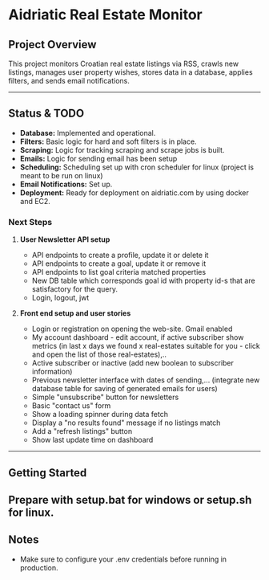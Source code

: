 # Aidriatic Real Estate Monitor

## Project Overview

This project monitors Croatian real estate listings via RSS, crawls new listings, manages user property wishes, stores data in a database, applies filters, and sends email notifications.

---

## Status & TODO

- **Database:** Implemented and operational.
- **Filters:** Basic logic for hard and soft filters is in place.
- **Scraping:** Logic for tracking scraping and scrape jobs is built.
- **Emails:** Logic for sending email has been setup
- **Scheduling:** Scheduling set up with cron scheduler for linux (project is meant to be run on linux)
- **Email Notifications:** Set up.
- **Deployment:** Ready for deployment on aidriatic.com by using docker and EC2.

### Next Steps

1. **User Newsletter API setup**
    - API endpoints to create a profile, update it or delete it
    - API endpoints to create a goal, update it or remove it
    - API endpoints to list goal criteria matched properties
    - New DB table which corresponds goal id with property id-s that are satisfactory for the query.
    - Login, logout, jwt

2. **Front end setup and user stories**
    - Login or registration on opening the web-site. Gmail enabled
    - My account dashboard - edit account, if active subscriber show metrics (in last x days we found x real-estates suitable for you - click and open the list of those real-estates),..
    - Active subscriber or inactive (add new boolean to subscriber information)
    - Previous newsletter interface with dates of sending,... (integrate new database table for saving of generated emails for users)
    - Simple "unsubscribe" button for newsletters
    - Basic "contact us" form
    - Show a loading spinner during data fetch
    - Display a "no results found" message if no listings match
    - Add a "refresh listings" button
    - Show last update time on dashboard

---

## Getting Started

Prepare with setup.bat for windows or setup.sh for linux.
---

## Notes

- Make sure to configure your .env credentials before running in production.
